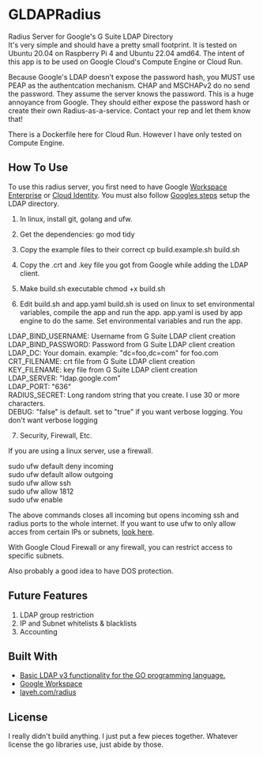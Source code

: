 # GLDAPRadius

Radius Server for Google's G Suite LDAP Directory  
It's very simple and should have a pretty small footprint. It is tested on Ubuntu 20.04 on Raspberry Pi 4 and Ubuntu 22.04 amd64. The intent of this app is to be used on Google Cloud's Compute Engine or Cloud Run. 

Because Google's LDAP doesn't expose the password hash, you MUST use PEAP as the authentcation mechanism. CHAP and MSCHAPv2 do no send the password. They assume the server knows the password. This is a huge annoyance from Google. They should either expose the password hash or create their own Radius-as-a-service. Contact your rep and let them know that!

There is a Dockerfile here for Cloud Run. However I have only tested on Compute Engine.

## How To Use

To use this radius server, you first need to have Google [Workspace Enterprise](https://support.google.com/a/answer/7284269?hl=en) or [Cloud Identity](https://cloud.google.com/identity). You must also follow [Googles steps](https://support.google.com/a/topic/9048334?hl=en&ref_topic=7556782) setup the LDAP directory.

1. In linux, install git, golang and ufw.

2. Get the dependencies:
go mod tidy

3. Copy the example files to their correct 
cp build.example.sh build.sh

4. Copy the .crt and .key file you got from Google while adding the LDAP client.

5. Make build.sh executable
chmod +x build.sh

6. Edit build.sh and app.yaml
build.sh is used on linux to set environmental variables, compile the app and run the app.
app.yaml is used by app engine to do the same. Set environmental variables and run the app.

LDAP_BIND_USERNAME: Username from G Suite LDAP client creation  
LDAP_BIND_PASSWORD: Password from G Suite LDAP client creation  
LDAP_DC: Your domain. example: "dc=foo,dc=com" for foo.com  
CRT_FILENAME: crt file from G Suite LDAP client creation  
KEY_FILENAME: key file from G Suite LDAP client creation  
LDAP_SERVER: "ldap.google.com"  
LDAP_PORT: "636"  
RADIUS_SECRET: Long random string that you create. I use 30 or more characters.  
DEBUG: "false" is default. set to "true" if you want verbose logging. You don't want verbose logging  

7. Security, Firewall, Etc.

If you are using a linux server, use a firewall.

sudo ufw default deny incoming  
sudo ufw default allow outgoing  
sudo ufw allow ssh  
sudo ufw allow 1812  
sudo ufw enable  

The above commands closes all incoming but opens incoming ssh and radius ports to the whole internet.
If you want to use ufw to only allow acces from certain IPs or subnets, [look here](https://www.digitalocean.com/community/tutorials/ufw-essentials-common-firewall-rules-and-commands).

With Google Cloud Firewall or any firewall, you can restrict access to specific subnets.

Also probably a good idea to have DOS protection.

## Future Features
1. LDAP group restriction
2. IP and Subnet whitelists & blacklists
3. Accounting

## Built With

* [Basic LDAP v3 functionality for the GO programming language.](github.com/go-ldap/ldap)
* [Google Workspace](https://gsuite.google.com/)
* [layeh.com/radius ](https://github.com/layeh/radius)


## License

I really didn't build anything. I just put a few pieces together. Whatever license the go libraries use, just abide by those.
